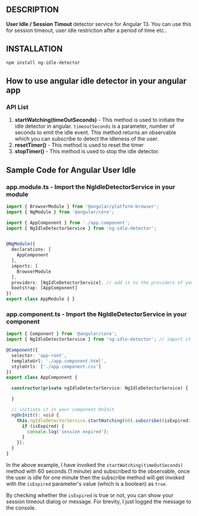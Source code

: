 ## DESCRIPTION
**User Idle / Session Timout** detector service for Angular 13. You can use this for session timeout, user idle restriction after a period of time etc..

## INSTALLATION
```sh
npm install ng-idle-detector
```

## How to use angular idle detector in your angular app

### API List
1. **startWatching(timeOutSeconds)** - This method is used to initiate the idle detector in angular. `timeoutSeconds` is a parameter, number of seconds to emit the idle event. This method returns an observable which you can subscribe to detect the idleness of the user.
2. **resetTimer()** - This method is used to reset the timer
3. **stopTimer()** - This method is used to stop the idle detector.


## Sample Code for Angular User Idle

### app.module.ts - Import the NgIdleDetectorService in your module

```typescript
import { BrowserModule } from '@angular/platform-browser';
import { NgModule } from '@angular/core';

import { AppComponent } from './app.component';
import { NgIdleDetectorService } from 'ng-idle-detector';


@NgModule({
  declarations: [
    AppComponent
  ],
  imports: [
    BrowserModule
  ],
  providers: [NgIdleDetectorService], // add it to the providers of your module
  bootstrap: [AppComponent]
})
export class AppModule { }

```


### app.component.ts - Import the NgIdleDetectorService in your component

```typescript
import { Component } from '@angular/core';
import { NgIdleDetectorService } from 'ng-idle-detector'; // import it to your component

@Component({
  selector: 'app-root',
  templateUrl: './app.component.html',
  styleUrls: ['./app.component.css']
})
export class AppComponent {

  constructor(private ngIdleDetectorService: NgIdleDetectorService) {

  }

  // initiate it in your component OnInit
  ngOnInit(): void {
    this.ngIdleDetectorService.startWatching(60).subscribe((isExpired: boolean) => {
      if (isExpired) {
        console.log('session expired');
      }
    });
  }
}

```

In the above example, I have invoked the `startWatching(timeOutSeconds)` method with 60 seconds (1 minute) and subscribed to the observable, once the user is idle for one minute then the subscribe method will get invoked with the `isExpired` parameter's value (which is a boolean) as `true`.

By checking whether the `isExpired` is true or not, you can show your session timeout dialog or message. For brevity, I just logged the message to the console.